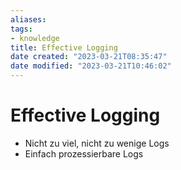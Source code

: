 ```yaml
---
aliases: 
tags: 
- knowledge
title: Effective Logging
date created: "2023-03-21T08:35:47"
date modified: "2023-03-21T10:46:02"
---
```


# Effective Logging

- Nicht zu viel, nicht zu wenige Logs
- Einfach prozessierbare Logs
